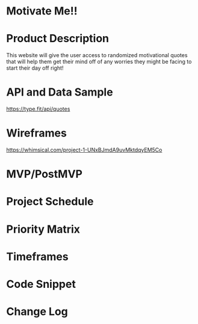 # Motivate Me!!


# Product Description
This website will give the user access to randomized motivational quotes that will help them get their mind off of any worries they might be facing to start their day off right!

# API and Data Sample
https://type.fit/api/quotes



# Wireframes
https://whimsical.com/project-1-UNxBJmdA9uvMktdqyEM5Co

# MVP/PostMVP

# Project Schedule

# Priority Matrix

# Timeframes

# Code Snippet

# Change Log
